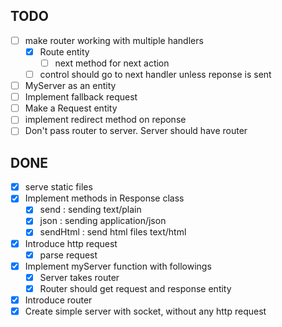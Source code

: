 ## TODO

- [ ] make router working with multiple handlers
  - [x] Route entity
    - [ ] next method for next action
  - [ ] control should go to next handler unless reponse is sent
- [ ] MyServer as an entity
- [ ] Implement fallback request
- [ ] Make a Request entity
- [ ] implement redirect method on reponse
- [ ] Don't pass router to server. Server should have router

## DONE

- [x] serve static files
- [x] Implement methods in Response class
  - [x] send : sending text/plain
  - [x] json : sending application/json
  - [x] sendHtml : send html files text/html
- [x] Introduce http request
  - [x] parse request
- [x] Implement myServer function with followings
  - [x] Server takes router
  - [x] Router should get request and response entity
- [x] Introduce router
- [x] Create simple server with socket, without any http request
